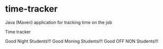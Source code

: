 # time-tracker
Java (Maven) application for tracking time on the job

Time tracker

Good Night Students!!!
Good Moning Students!!!
Good OFF NON Students!!!
